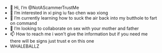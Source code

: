 - 👋 Hi, I’m @NotAScammerTrustMe
- 👀 I’m interested in xi ping iu fao chen wao xiong
- 🌱 I’m currently learning how to suck the air back into my butthole to fart on command
- 💞️ I’m looking to collaborate on sex with your mother and father
- 📫 How to reach me i won't give the information but if you need me there will be signs just trust e on this one 
- WHALEBALLZ

<!---
NotAScammerTrustMe/NotAScammerTrustMe is a ✨ special ✨ repository because its `README.md` (this file) appears on your GitHub profile.
You can click the Preview link to take a look at your changes.
--->
